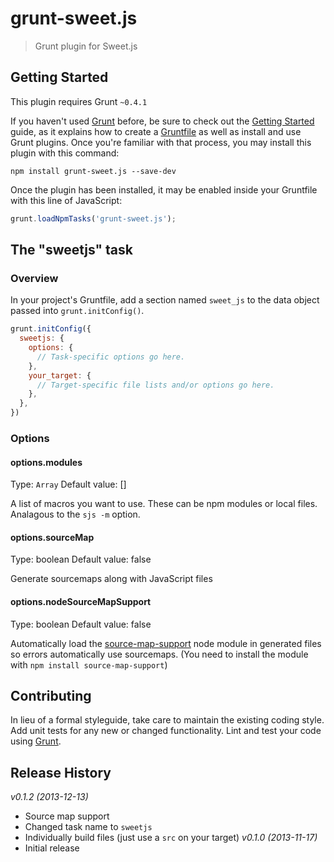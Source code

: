 # grunt-sweet.js

> Grunt plugin for Sweet.js

## Getting Started
This plugin requires Grunt `~0.4.1`

If you haven't used [Grunt](http://gruntjs.com/) before, be sure to check out the [Getting Started](http://gruntjs.com/getting-started) guide, as it explains how to create a [Gruntfile](http://gruntjs.com/sample-gruntfile) as well as install and use Grunt plugins. Once you're familiar with that process, you may install this plugin with this command:

```shell
npm install grunt-sweet.js --save-dev
```

Once the plugin has been installed, it may be enabled inside your Gruntfile with this line of JavaScript:

```js
grunt.loadNpmTasks('grunt-sweet.js');
```

## The "sweetjs" task

### Overview
In your project's Gruntfile, add a section named `sweet_js` to the data object passed into `grunt.initConfig()`.

```js
grunt.initConfig({
  sweetjs: {
    options: {
      // Task-specific options go here.
    },
    your_target: {
      // Target-specific file lists and/or options go here.
    },
  },
})
```

### Options

#### options.modules
Type: `Array`
Default value: []

A list of macros you want to use. These can be npm modules or local files. Analagous to the `sjs -m` option.

#### options.sourceMap
Type: boolean
Default value: false

Generate sourcemaps along with JavaScript files

#### options.nodeSourceMapSupport
Type: boolean
Default value: false

Automatically load the
[source-map-support](https://github.com/evanw/node-source-map-support)
node module in generated files so errors automatically use sourcemaps. (You need to install the module with `npm install source-map-support`)

## Contributing
In lieu of a formal styleguide, take care to maintain the existing coding style. Add unit tests for any new or changed functionality. Lint and test your code using [Grunt](http://gruntjs.com/).

## Release History

*v0.1.2 (2013-12-13)*
*    Source map support
*    Changed task name to `sweetjs`
*    Individually build files (just use a `src` on your target)
*v0.1.0 (2013-11-17)*
*    Initial release
